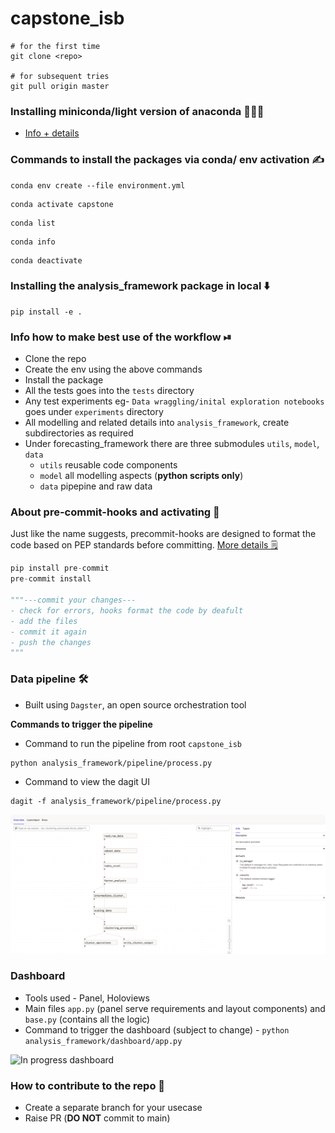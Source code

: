 # capstone_isb

```shell
# for the first time 
git clone <repo>

# for subsequent tries 
git pull origin master
```

### Installing miniconda/light version of anaconda 💁🏽‍♀️
- [Info + details](https://docs.conda.io/en/latest/miniconda.html)

### Commands to install the packages via conda/ env activation ✍️
```shell
conda env create --file environment.yml
```
```shell
conda activate capstone
```
```shell
conda list
```
```shell
conda info
```
```shell
conda deactivate
```
### Installing the analysis_framework package in local ⬇️
```shell
pip install -e .
```

### Info how to make best use of the workflow ⏯
- Clone the repo
- Create the env using the above commands 
- Install the package 
- All the tests goes into the `tests` directory 
- Any test experiments eg- `Data wraggling/inital exploration notebooks` goes under `experiments` directory
- All modelling and related details into `analysis_framework`, create subdirectories as required 
- Under forecasting_framework there are three submodules `utils`, `model`, `data` 
  - `utils` reusable code components
  - `model` all modelling aspects (**python scripts only**)
  - `data` pipepine and raw data

### About pre-commit-hooks and activating 🔌
Just like the name suggests, precommit-hooks are designed to format the code based on PEP standards before committing. [More details 🗒](https://pre-commit.com/)
```python
pip install pre-commit
pre-commit install

"""---commit your changes---
- check for errors, hooks format the code by deafult
- add the files
- commit it again
- push the changes 
"""
```

### Data pipeline 🛠

- Built using `Dagster`, an open source orchestration tool 

**Commands to trigger the pipeline**
- Command to run the pipeline from root `capstone_isb`
```shell
python analysis_framework/pipeline/process.py
```
- Command to view the dagit UI
```shell
dagit -f analysis_framework/pipeline/process.py
```
![Dagit UI](/experiments/outputs/pipeline_dagit.png)

### Dashboard

- Tools used - Panel, Holoviews 
- Main files `app.py` (panel serve requirements and layout components) and `base.py` (contains all the logic)
- Command to trigger the dashboard (subject to change) - `python analysis_framework/dashboard/app.py`

![In progress dashboard](https://user-images.githubusercontent.com/17350312/181509554-583837fc-f3f0-40ea-8978-5b8d9ec22edb.png)


### How to contribute to the repo 🤔
- Create a separate branch for your usecase 
- Raise PR (**DO NOT** commit to main)
